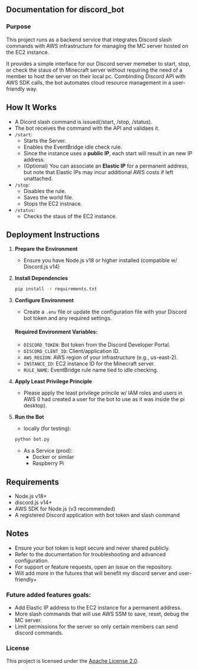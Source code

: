## Documentation for discord_bot 

### Purpose

This project runs as a backend service that integrates Discord slash commands with AWS infrastructure for managing the MC server hosted on the EC2 instance. 

It provides a simple interface for our Discord server memeber to start, stop, or check the staus of th Minecraft server without requiring the need of a member to host the server on their local pc. Combinding Discord API with AWS SDK calls, the bot automates cloud resource management in a user-friendly way.

## How It Works

- A Dicord slash command is issued(/start, /stop, /status).
- The bot receives the command with the API and validaes it.
- `/start`:
  - Starts the Server.
  - Enables the EventBridge idle check rule.
  - Since the instance uses a **public IP**, each start will result in an new IP address.
  -  (Optional) You can associate an **Elastic IP** for a permanent address, but note that Elastic IPs may incur additional AWS costs if left unattached.
- `/stop`:
  - Disables the rule.
  - Saves the world file.
  - Stops the EC2 instnace.
- `/status`:
  - Checks the staus of the EC2 instance.

## Deployment Instructions 

1. **Prepare the Environment**
    - Ensure you have Node.js v18 or higher installed (compatible w/ Discord.js v14)

2. **Install Dependencies**

    ```bash
    pip install -r requirements.txt
    ```

3. **Configure Environment**
    - Create a `.env` file or update the configuration file with your Discord bot token and any required settings.
    
    #### Required Environment Variables:
    - `DISCORD_TOKEN`: Bot token from the Discord Developer Portal.
    - `DISCORD_CLENT_ID`: Client/application ID.
    - `AWS_REGION`: AWS region of your infrastructure (e.g., us-east-2).
    - `INSTANCE_ID`: EC2 instance ID for the Minecraft server.
    - `RULE_NAME`: EventBridge rule name tied to idle checking.

4. **Apply Least Privilege Principle**
    - Please apply the least privilege princile w/ IAM roles and users in AWS (I had created a user for the bot to use as it was inside the pi desktop).

5. **Run the Bot**
    - locally (for testing):

    ```bash
    python bot.py
    ```
    - As a Service (prod):
      - Docker or similar
      - Raspberry Pi

## Requirements 

- Node.js v18+
- discord.js v14+
- AWS SDK for Node.js (v3 recommended)
- A registered Discord application with bot token and slash command  

## Notes

- Ensure your bot token is kept secure and never shared publicly.
- Refer to the documentation for troubleshooting and advanced configuration.
- For support or feature requests, open an issue on the repository.
- Will add more in the futures that will benefit my discord server and user-friendly+ 

### Future added features goals:

- Add Elastic IP address to the EC2 instance for a permanent address.
- More slash commands that will use AWS SSM to save, reset, debug the MC server.
- Limit permissions for the server so only certain members can send discord commands.

### License

This project is licensed under the [Apache License 2.0](https://www.apache.org/licenses/LICENSE-2.0).